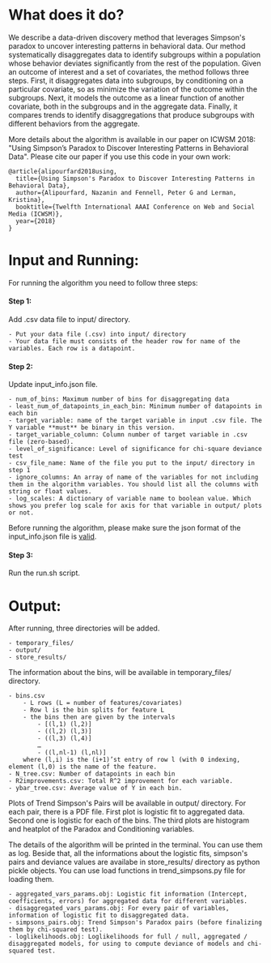 # What does it do? 

We describe a data-driven discovery method that leverages Simpson's paradox to uncover interesting patterns in behavioral data. Our method systematically disaggregates data to identify subgroups within a population whose behavior deviates significantly from the rest of the population. 
Given an outcome of interest and a set of covariates, the method follows three steps. First, it disaggregates data into subgroups, by conditioning on a particular covariate, so as minimize the variation of the outcome within the subgroups. Next, it models the outcome as a linear function of another covariate, both in the subgroups and in the aggregate data. Finally, it compares trends to identify disaggregations that produce subgroups with different behaviors from the aggregate.

More details about the algorithm is available in our paper on ICWSM 2018: "Using Simpson’s Paradox to Discover Interesting Patterns in Behavioral Data". 
Please cite our paper if you use this code in your own work:

	@article{alipourfard2018using,
	  title={Using Simpson's Paradox to Discover Interesting Patterns in Behavioral Data},
	  author={Alipourfard, Nazanin and Fennell, Peter G and Lerman, Kristina},
	  booktitle={Twelfth International AAAI Conference on Web and Social Media (ICWSM)},
	  year={2018}
	}


# Input and Running: 
For running the algorithm you need to follow three steps:
#### Step 1: 
Add .csv data file to input/ directory.

	- Put your data file (.csv) into input/ directory
	- Your data file must consists of the header row for name of the variables. Each row is a datapoint.

#### Step 2: 
Update input_info.json file.

	- num_of_bins: Maximum number of bins for disaggregating data
	- least_num_of_datapoints_in_each_bin: Minimum number of datapoints in each bin
	- target_variable: name of the target variable in input .csv file. The Y variable **must** be binary in this version. 
	- target_variable_column: Column number of target variable in .csv file (zero-based).
	- level_of_significance: Level of significance for chi-square deviance test
	- csv_file_name: Name of the file you put to the input/ directory in step 1
	- ignore_columns: An array of name of the variables for not including them in the algorithm variables. You should list all the columns with string or float values.
	- log_scales: A dictionary of variable name to boolean value. Which shows you prefer log scale for axis for that variable in output/ plots or not. 

Before running the algorithm, please make sure the json format of the input_info.json file is [valid](https://jsonformatter.curiousconcept.com/).

#### Step 3: 
Run the run.sh script.

# Output: 
After running, three directories will be added. 

	- temporary_files/
	- output/
	- store_results/

The information about the bins, will be available in temporary_files/ directory. 

	- bins.csv
	  	- L rows (L = number of features/covariates)
	  	- Row l is the bin splits for feature L
	  	- the bins then are given by the intervals
			- [(l,1) (l,2)]
			- ((l,2) (l,3)]
			- ((l,3) (l,4)]
			…
			- ((l,nl-1) (l,nl)]
	    where (l,i) is the (i+1)’st entry of row l (with 0 indexing, element (l,0) is the name of the feature.
	- N_tree.csv: Number of datapoints in each bin
	- R2improvements.csv: Total R^2 improvement for each variable. 
	- ybar_tree.csv: Average value of Y in each bin. 


Plots of Trend Simpson's Pairs will be available in output/ directory. For each pair, there is a PDF file. First plot is logistic fit to aggregated data. Second one is logistic for each of the bins. The third plots are histogram and heatplot of the Paradox and Conditioning variables. 


The details of the algorithm will be printed in the terminal. You can use them as log. Beside that, all the informations about the logistic fits, simpson's pairs and deviance values are availabe in store_results/ directory as python pickle objects. You can use load functions in trend_simpsons.py file for loading them. 

	- aggregated_vars_params.obj: Logistic fit information (Intercept, coefficients, errors) for aggregated data for different variables.
	- disaggregated_vars_params.obj: For every pair of variables, information of logistic fit to disaggregated data. 
	- simpsons_pairs.obj: Trend Simpson's Paradox pairs (before finalizing them by chi-squared test).
	- loglikelihoods.obj: Loglikelihoods for full / null, aggregated / disaggregated models, for using to compute deviance of models and chi-squared test. 



